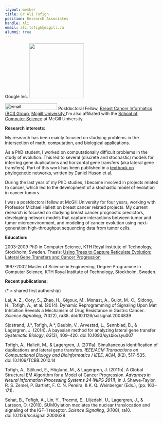 ```yaml
---
layout: member
title: Dr Ali Tofigh 
position: Research Associates
handle: Ali
email: ali.tofigh@mcgill.ca
alumni: true
---
```


Google Inc.
<img src="http://m.c.lnkd.licdn.com/media/p/2/005/046/2e2/0d0c4b5.jpg" alt="" width="180" height="180" />

<img class="alignnone wp-image-167 size-full" src="http://www.bci.mcgill.ca/home/wp-content/uploads/2014/05/Screen-Shot-2014-05-15-at-14.09.50.png" alt="email" width="171" height="22" />
Postdoctoral Fellow, <a href="http://www.bci.mcgill.ca">Breast Cancer Informatics (BCI) Group</a>, <a href="http://www.mcgill.ca">Mcgill University
</a>I'm also affiliated with the <a href="http://www.cs.mcgill.ca/">School of Computer Science</a> at McGill University.

<strong>Research interests:</strong>

My research has been mainly focused on studying problems in the intersection of math, computation, and biological applications.

As a PhD student, I worked on computationally difficult problems in the study of evolution. This led to several (discrete and stochastic) models for inferring gene duplications and horizontal gene transfers (aka lateral gene transfers). Part of this work has been published in a <a href="http://ab.inf.uni-tuebingen.de/publications_old/books/phylogenetic-networks/">textbook on phylogenetic networks</a>, written by Daniel Huson et al.

During the last year of my PhD studies, I became involved in projects related to cancer, which led to the development of a stochastic model of evolution in cancer tumors.

I was a postdoctoral fellow  at McGill University for four years, working with Professor Michael Hallett on breast cancer related projects. My current research is focused on studying breast cancer prognostic predictors, developing network models that capture interactions between tumor and tumor microenvironment, and modeling of cancer evolution using next-generation high-throughput sequencing data from tumor cells.

<strong>Education:</strong>

2003-2009  PhD in Computer Science, KTH Royal Institute of Technology, Stockholm, Sweden.
Thesis: <a href="http://urn.kb.se/resolve?urn=urn:nbn:se:kth:diva-10608">Using Trees to Capture Reticulate Evolution: Lateral Gene Transfers and Cancer Progression</a>

1997-2002  Master of Science in Engineering, Degree Programme in Computer Science, KTH Royal Institute of Technology, Stockholm, Sweden.

<strong>Recent publications:</strong>

(* = shared first authorship)
<p class="p1">Lai, A. Z., Cory, S., Zhao, H., Gigoux, M., Monast, A., Guiot, M.-C., Sidong, H., Tofigh, A., et al. (2014). Dynamic Reprogramming of Signaling Upon Met Inhibition Reveals a Mechanism of Drug Resistance in Gastric Cancer. <i>Science Signaling</i>, <i>7</i>(322), ra38. doi:10.1126/scisignal.2004839</p>
<p class="p1">Sjostrand, J.*, Tofigh, A.*, Daubin, V., Arvestad, L., Sennblad, B., &amp; Lagergren, J. (2014). A bayesian method for analyzing lateral gene transfer. <i>Systematic Biology</i>, <i>63</i>(3), 409–420. doi:10.1093/sysbio/syu007</p>
<p class="p1">Tofigh, A., Hallett, M., &amp; Lagergren, J. (2011a). Simultaneous identification of duplications and lateral gene transfers. <i>IEEE/ACM Transactions on Computational Biology and Bioinformatics / IEEE, ACM</i>, <i>8</i>(2), 517–535. doi:10.1109/TCBB.2010.14</p>
<p class="p1">Tofigh, A., Sjölund, E., Höglund, M., &amp; Lagergren, J. (2011b). A Global Structural EM Algorithm for a Model of Cancer Progression. <span style="color: #000000;"><em>Advances in Neural Information Processing Systems 24 (NIPS 2011)</em>, </span>In J. Shawe-Taylor, R. S. Zemel, P. Bartlett, F. C. N. Pereira, &amp; K. Q. Weinberger (Eds.), (pp. 163–171).</p>
<p class="p1">Sehat, B., Tofigh, A., Lin, Y., Trocmé, E., Liljedahl, U., Lagergren, J., &amp; Larsson, O. (2010). SUMOylation mediates the nuclear translocation and signaling of the IGF-1 receptor. <i>Science Signaling</i>, <i>3</i>(108), ra10. doi:10.1126/scisignal.2000628</p>
